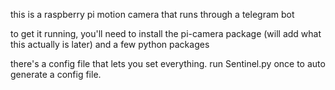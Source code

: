 this is a raspberry pi motion camera that runs through a telegram bot

to get it running, you'll need to install the pi-camera package (will add what this actually is later) and a few python packages

there's a config file that lets you set everything. run Sentinel.py once to auto generate a config file.

